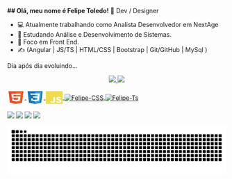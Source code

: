 <strong>## Olá, meu nome é Felipe Toledo!</strong> 🖖
Dev / Designer

- 💻 Atualmente trabalhando como Analista Desenvolvedor em NextAge 
- 📕 Estudando Análise e Desenvolvimento de Sistemas.
- 🎨  Foco em Front End.
- ✍ (Angular | JS/TS | HTML/CSS | Bootstrap | Git/GitHub | MySql )
 
Dia após dia evoluindo...

<div align="center">
  <a href="https://github.com/felipetoledo88">
  <img height="180em" src="https://github-readme-stats.vercel.app/api?username=felipetoledo88&show_icons=true&theme=midnight-purple&include_all_commits=true&count_private=true"/>
  <img height="180em" src="https://github-readme-stats.vercel.app/api/top-langs/?username=felipetoledo88&layout=compact&langs_count=7&theme=midnight-purple"/>
</div>
  
  <div style="display: inline_block"><br>
  <img align="center" alt="Felipe-HTML" height="30" width="40" src="https://raw.githubusercontent.com/devicons/devicon/master/icons/html5/html5-original.svg">
  <img align="center" alt="Felipe-CSS" height="30" width="40" src="https://raw.githubusercontent.com/devicons/devicon/master/icons/css3/css3-original.svg">
  <img align="center" alt="Felipe-Js" height="30" width="40" src="https://raw.githubusercontent.com/devicons/devicon/master/icons/javascript/javascript-plain.svg">
  <img align="center" alt="Felipe-CSS" height="30" width="40" src="https://cdn.jsdelivr.net/gh/devicons/devicon/icons/xd/xd-plain.svg">
  <img align="center" alt="Felipe-Ts" height="30" width="40" src="https://cdn.jsdelivr.net/gh/devicons/devicon/icons/mysql/mysql-original.svg">
  </div>
 <br>
  <div> 
   <a href="https://instagram.com/toledo.felipe" target="_blank"><img src="https://img.shields.io/badge/-Instagram-%23E4405F?style=for-the-badge&logo=instagram&logoColor=white" target="_blank"></a>
    <a href="https://discord.gg/fkjaQWWV" target="_blank"><img src="https://img.shields.io/badge/Discord-7289DA?style=for-the-badge&logo=discord&logoColor=white" target="_blank"></a>
    <a href = "felipetoledo88@gmail.com"><img src="https://img.shields.io/badge/-Gmail-%23333?style=for-the-badge&logo=gmail&logoColor=white" target="_blank"></a>
    <a href="https://www.linkedin.com/in/felipe-toledo-25502a1a1/" target="_blank"><img src="https://img.shields.io/badge/-LinkedIn-%230077B5?style=for-the-badge&logo=linkedin&logoColor=white" target="_blank"></a> 
  </div>
 
 ![Snake animation](https://github.com/felipetoledo88/felipetoledo88/blob/output/github-contribution-grid-snake.svg)
